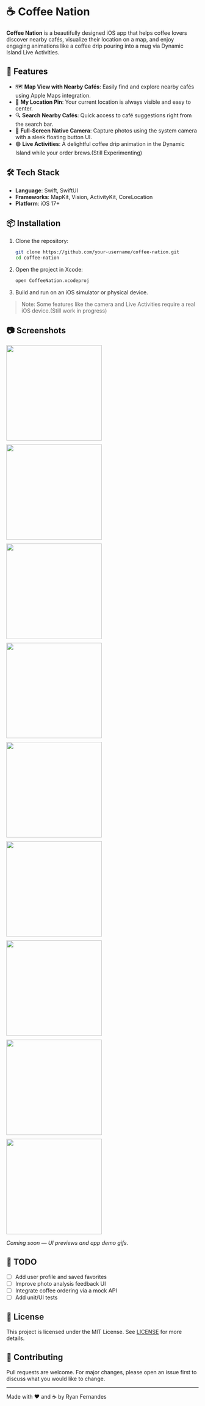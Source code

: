 # ☕ Coffee Nation

**Coffee Nation** is a beautifully designed iOS app that helps coffee lovers discover nearby cafés, visualize their location on a map, and enjoy engaging animations like a coffee drip pouring into a mug via Dynamic Island Live Activities.

## 📱 Features

- 🗺️ **Map View with Nearby Cafés**: Easily find and explore nearby cafés using Apple Maps integration.
- 📍 **My Location Pin**: Your current location is always visible and easy to center.
- 🔍 **Search Nearby Cafés**: Quick access to café suggestions right from the search bar.
- 📸 **Full-Screen Native Camera**: Capture photos using the system camera with a sleek floating button UI.
- 🟢 **Live Activities**: A delightful coffee drip animation in the Dynamic Island while your order brews.(Still Experimenting)

## 🛠️ Tech Stack

- **Language**: Swift, SwiftUI
- **Frameworks**: MapKit, Vision, ActivityKit, CoreLocation
- **Platform**: iOS 17+

## 📦 Installation

1. Clone the repository:
   ```bash
   git clone https://github.com/your-username/coffee-nation.git
   cd coffee-nation
   ```

2. Open the project in Xcode:
   ```bash
   open CoffeeNation.xcodeproj
   ```

3. Build and run on an iOS simulator or physical device.

> Note: Some features like the camera and Live Activities require a real iOS device.(Still work in progress)

## 📷 Screenshots
<div style="display: flex; gap: 10px; flex-wrap: wrap;">
  <img src="https://github.com/user-attachments/assets/e7311f69-c005-4157-beea-c101d0a05123" width="250">
  <img src="https://github.com/user-attachments/assets/b36f5bc7-1e13-4e77-9112-1c3562af1e70" width="250">
  <img src="https://github.com/user-attachments/assets/f2c2e7d2-f6d8-45ef-94f2-be51f8a5e088" width="250">
  <img src="https://github.com/user-attachments/assets/ca089cbc-38e8-43bb-89d1-3499a4f0e466" width="250">
  <img src="https://github.com/user-attachments/assets/bf4199b8-5eef-41ca-87ae-b56c1640c1b9" width="250">
  <img src="https://github.com/user-attachments/assets/3667e380-8d37-4c1c-a08a-d7c319a65d69" width="250">
  <img src="https://github.com/user-attachments/assets/75178a52-7ba7-4c9a-b8fe-dd0f51a942c0" width="250">
  <img src="https://github.com/user-attachments/assets/1e912acb-2536-4ad4-8a09-e3cd0a517f66" width="250">
  <img src="https://github.com/user-attachments/assets/d2c9f521-3e78-49b9-af5a-2dbe49f6e4a1" width="250">

</div>

*Coming soon — UI previews and app demo gifs.*

## 🧪 TODO

- [ ] Add user profile and saved favorites
- [ ] Improve photo analysis feedback UI
- [ ] Integrate coffee ordering via a mock API
- [ ] Add unit/UI tests

## 📝 License

This project is licensed under the MIT License. See [LICENSE](LICENSE) for more details.

## 🤝 Contributing

Pull requests are welcome. For major changes, please open an issue first to discuss what you would like to change.

---

Made with ❤️ and ☕ by Ryan Fernandes
